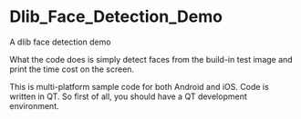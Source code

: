 # Dlib_Face_Detection_Demo
A dlib face detection demo

What the code does is simply detect faces from the build-in test image and print the time cost on the screen.

This is multi-platform sample code for both Android and iOS. Code is written in QT. So first of all, you should have a QT development environment. 

